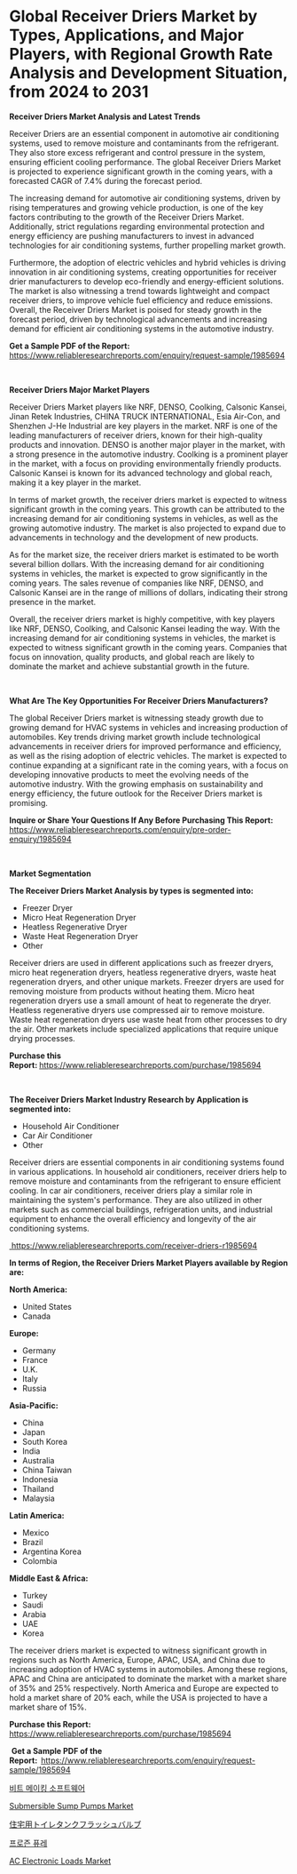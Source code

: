 <p><h1>Global Receiver Driers Market by Types, Applications, and Major Players, with Regional Growth Rate Analysis and Development Situation, from 2024 to 2031</h1></p><p><strong>Receiver Driers Market Analysis and Latest Trends</strong></p>
<p><p>Receiver Driers are an essential component in automotive air conditioning systems, used to remove moisture and contaminants from the refrigerant. They also store excess refrigerant and control pressure in the system, ensuring efficient cooling performance. The global Receiver Driers Market is projected to experience significant growth in the coming years, with a forecasted CAGR of 7.4% during the forecast period.</p><p>The increasing demand for automotive air conditioning systems, driven by rising temperatures and growing vehicle production, is one of the key factors contributing to the growth of the Receiver Driers Market. Additionally, strict regulations regarding environmental protection and energy efficiency are pushing manufacturers to invest in advanced technologies for air conditioning systems, further propelling market growth.</p><p>Furthermore, the adoption of electric vehicles and hybrid vehicles is driving innovation in air conditioning systems, creating opportunities for receiver drier manufacturers to develop eco-friendly and energy-efficient solutions. The market is also witnessing a trend towards lightweight and compact receiver driers, to improve vehicle fuel efficiency and reduce emissions. Overall, the Receiver Driers Market is poised for steady growth in the forecast period, driven by technological advancements and increasing demand for efficient air conditioning systems in the automotive industry.</p></p>
<p><strong>Get a Sample PDF of the Report:&nbsp;</strong> <a href="https://www.reliableresearchreports.com/enquiry/request-sample/1985694">https://www.reliableresearchreports.com/enquiry/request-sample/1985694</a></p>
<p>&nbsp;</p>
<p><strong>Receiver Driers Major Market Players</strong></p>
<p><p>Receiver Driers Market players like NRF, DENSO, Coolking, Calsonic Kansei, Jinan Retek Industries, CHINA TRUCK INTERNATIONAL, Esia Air-Con, and Shenzhen J-He Industrial are key players in the market. NRF is one of the leading manufacturers of receiver driers, known for their high-quality products and innovation. DENSO is another major player in the market, with a strong presence in the automotive industry. Coolking is a prominent player in the market, with a focus on providing environmentally friendly products. Calsonic Kansei is known for its advanced technology and global reach, making it a key player in the market.</p><p>In terms of market growth, the receiver driers market is expected to witness significant growth in the coming years. This growth can be attributed to the increasing demand for air conditioning systems in vehicles, as well as the growing automotive industry. The market is also projected to expand due to advancements in technology and the development of new products.</p><p>As for the market size, the receiver driers market is estimated to be worth several billion dollars. With the increasing demand for air conditioning systems in vehicles, the market is expected to grow significantly in the coming years. The sales revenue of companies like NRF, DENSO, and Calsonic Kansei are in the range of millions of dollars, indicating their strong presence in the market.</p><p>Overall, the receiver driers market is highly competitive, with key players like NRF, DENSO, Coolking, and Calsonic Kansei leading the way. With the increasing demand for air conditioning systems in vehicles, the market is expected to witness significant growth in the coming years. Companies that focus on innovation, quality products, and global reach are likely to dominate the market and achieve substantial growth in the future.</p></p>
<p>&nbsp;</p>
<p><strong>What Are The Key Opportunities For Receiver Driers Manufacturers?</strong></p>
<p><p>The global Receiver Driers market is witnessing steady growth due to growing demand for HVAC systems in vehicles and increasing production of automobiles. Key trends driving market growth include technological advancements in receiver driers for improved performance and efficiency, as well as the rising adoption of electric vehicles. The market is expected to continue expanding at a significant rate in the coming years, with a focus on developing innovative products to meet the evolving needs of the automotive industry. With the growing emphasis on sustainability and energy efficiency, the future outlook for the Receiver Driers market is promising.</p></p>
<p><strong>Inquire or Share Your Questions If Any Before Purchasing This Report:</strong> <a href="https://www.reliableresearchreports.com/enquiry/pre-order-enquiry/1985694">https://www.reliableresearchreports.com/enquiry/pre-order-enquiry/1985694</a></p>
<p>&nbsp;</p>
<p><strong>Market Segmentation</strong></p>
<p><strong>The Receiver Driers Market Analysis by types is segmented into:</strong></p>
<p><ul><li>Freezer Dryer</li><li>Micro Heat Regeneration Dryer</li><li>Heatless Regenerative Dryer</li><li>Waste Heat Regeneration Dryer</li><li>Other</li></ul></p>
<p><p>Receiver driers are used in different applications such as freezer dryers, micro heat regeneration dryers, heatless regenerative dryers, waste heat regeneration dryers, and other unique markets. Freezer dryers are used for removing moisture from products without heating them. Micro heat regeneration dryers use a small amount of heat to regenerate the dryer. Heatless regenerative dryers use compressed air to remove moisture. Waste heat regeneration dryers use waste heat from other processes to dry the air. Other markets include specialized applications that require unique drying processes.</p></p>
<p><strong>Purchase this Report:&nbsp;</strong><a href="https://www.reliableresearchreports.com/purchase/1985694">https://www.reliableresearchreports.com/purchase/1985694</a></p>
<p>&nbsp;</p>
<p><strong>The Receiver Driers Market Industry Research by Application is segmented into:</strong></p>
<p><ul><li>Household Air Conditioner</li><li>Car Air Conditioner</li><li>Other</li></ul></p>
<p><p>Receiver driers are essential components in air conditioning systems found in various applications. In household air conditioners, receiver driers help to remove moisture and contaminants from the refrigerant to ensure efficient cooling. In car air conditioners, receiver driers play a similar role in maintaining the system's performance. They are also utilized in other markets such as commercial buildings, refrigeration units, and industrial equipment to enhance the overall efficiency and longevity of the air conditioning systems.</p></p>
<p><a href="https://www.reliableresearchreports.com/receiver-driers-r1985694">&nbsp;https://www.reliableresearchreports.com/receiver-driers-r1985694</a></p>
<p><strong>In terms of Region, the Receiver Driers Market Players available by Region are:</strong></p>
<p>
    <p> <strong> North America: </strong>
        <ul>
            <li>United States</li>
            <li>Canada</li>
        </ul>
        </p> 
    <p> <strong> Europe: </strong>
        <ul>
            <li>Germany</li>
            <li>France</li>
            <li>U.K.</li>
            <li>Italy</li>
            <li>Russia</li>
        </ul>
        </p> 
    <p> <strong> Asia-Pacific: </strong>
        <ul>
            <li>China</li>
            <li>Japan</li>
            <li>South Korea</li>
            <li>India</li>
            <li>Australia</li>
            <li>China Taiwan</li>
            <li>Indonesia</li>
            <li>Thailand</li>
            <li>Malaysia</li>
        </ul>
        </p> 
    <p> <strong> Latin America: </strong>
        <ul>
            <li>Mexico</li>
            <li>Brazil</li>
            <li>Argentina Korea</li>
            <li>Colombia</li>
        </ul>
        </p> 
    <p> <strong> Middle East & Africa: </strong>
        <ul>
            <li>Turkey</li>
            <li>Saudi</li>
            <li>Arabia</li>
            <li>UAE</li>
            <li>Korea</li>
        </ul>
    </p>
    </p>
<p><p>The receiver driers market is expected to witness significant growth in regions such as North America, Europe, APAC, USA, and China due to increasing adoption of HVAC systems in automobiles. Among these regions, APAC and China are anticipated to dominate the market with a market share of 35% and 25% respectively. North America and Europe are expected to hold a market share of 20% each, while the USA is projected to have a market share of 15%.</p></p>
<p><strong>Purchase this Report: </strong><a href="https://www.reliableresearchreports.com/purchase/1985694">https://www.reliableresearchreports.com/purchase/1985694</a></p>
<p>&nbsp;<strong>Get a Sample PDF of the Report:&nbsp;&nbsp;</strong><a href="https://www.reliableresearchreports.com/enquiry/request-sample/1985694">https://www.reliableresearchreports.com/enquiry/request-sample/1985694</a></p>
<p><strong></strong></p>
<p><p><a href="https://github.com/RickyMetzDVM/Market-Research-Report-List-1/blob/main/5455525169766.md">비트 메이킹 소프트웨어</a></p><p><a href="https://github.com/Glendatilghmankmgz0rbhwpy/Market-Research-Report-List-3/blob/main/submersible-sump-pumps-market.md">Submersible Sump Pumps Market</a></p><p><a href="https://github.com/mm14022023/Market-Research-Report-List-2/blob/main/4792995158253.md">住宅用トイレタンクフラッシュバルブ</a></p><p><a href="https://github.com/TitusBoyer1/Market-Research-Report-List-1/blob/main/9157753169765.md">프로즌 퓨레</a></p><p><a href="https://github.com/dx0328/Market-Research-Report-List-3/blob/main/ac-electronic-loads-market.md">AC Electronic Loads Market</a></p></p>